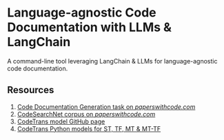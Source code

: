 # Language-agnostic Code Documentation with LLMs & LangChain

A command-line tool leveraging LangChain &amp; LLMs for language-agnostic code documentation.

## Resources
1. [Code Documentation Generation task on *paperswithcode.com*](https://paperswithcode.com/task/code-documentation-generation)
2. [CodeSearchNet corpus on *paperswithcode.com*](https://paperswithcode.com/dataset/codesearchnet)
3. [CodeTrans model GitHub page](https://github.com/agemagician/CodeTrans)
4. [CodeTrans Python models for ST, TF, MT & MT-TF](https://huggingface.co/search/full-text?q=codetrans+code+documentation+generation+python&type=model)